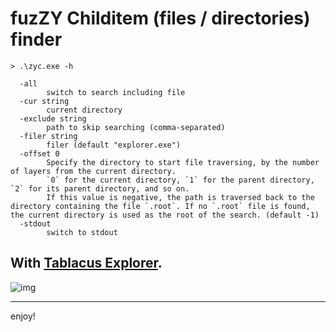 # fuzZY Childitem (files / directories) finder


```
> .\zyc.exe -h

  -all
        switch to search including file
  -cur string
        current directory
  -exclude string
        path to skip searching (comma-separated)
  -filer string
        filer (default "explorer.exe")
  -offset 0
        Specify the directory to start file traversing, by the number of layers from the current directory.
        `0` for the current directory, `1` for the parent directory, `2` for its parent directory, and so on.
        If this value is negative, the path is traversed back to the directory containing the file `.root`. If no `.root` file is found, the current directory is used as the root of the search. (default -1)
  -stdout
        switch to stdout
```


## With [Tablacus Explorer](https://tablacus.github.io/explorer.html).


![img](image.png)

---
enjoy!
